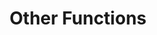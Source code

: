 ---
layout: default
title: Other Functions
nav_order: 3
description: "Other Extra Functions In The Custom Widgets."
permalink: /docs/other-functions
has_children: true
---